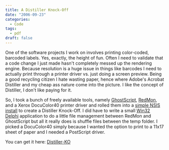 ```yaml
---
title: A Distiller Knock-Off
date: "2006-09-23"
categories:
  - Code
tags:
  - pdf
draft: false
---
```


One of the software projects I work on involves printing color-coded, barcoded labels. Yes, exactly, the height of fun. Often I need to validate that a code change I just made hasn't completely messed up the rendering engine. Because resolution is a huge issue in things like barcodes I need to actually print through a printer driver vs. just doing a screen preview. Being a good recycling citizen I hate wasting paper, hence where Adobe's Acrobat Distiller and my cheap ass nature come into the picture. I like the concept of Distiller, I don't like paying for it.

So, I took a bunch of freely available tools, namely [GhostScript](http://www.cs.wisc.edu/~ghost/), [RedMon](http://www.cs.wisc.edu/~ghost/redmon/), and a Xerox DocuColor40 printer driver and rolled them into a [simple NSIS install](http://nsis.sourceforge.net/Main_Page) to create a Distiller Knock-Off. I did have to write a small [Win32 Delphi](http://www.turboexplorer.com/) application to do a little file management between RedMon and GhostScript but all it really does is shuffle files between the temp folder. I picked a DocuColor40 simply because I wanted the option to print to a 11x17 sheet of paper and I needed a PostScript driver.

You can get it here: [Distiller-KO](/downloads/Distiller-KO.exe)
